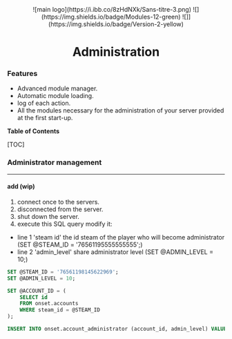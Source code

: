 <center> ![main logo](https://i.ibb.co/8zHdNXk/Sans-titre-3.png) 
![](https://img.shields.io/badge/Modules-12-green) ![]](https://img.shields.io/badge/Version-2-yellow)
</center>
<center> <h1>Administration</h1> </center>

### Features

- Advanced module manager.
- Automatic module loading.
- log of each action.
- All the modules necessary for the administration of your server provided at the first start-up.



**Table of Contents**

[TOC]

### Administrator management
                
----

#### add (wip)
1. connect once to the servers.
2. disconnected from the server.
3. shut down the server.
4. execute this SQL query modify it:
- line 1 'steam id' the id steam of the player who will become administrator (SET @STEAM_ID = '76561195555555555';)
- line 2 'admin_level' share administrator level (SET @ADMIN_LEVEL = 10;)

```sql
SET @STEAM_ID = '76561198145622969';
SET @ADMIN_LEVEL = 10;

SET @ACCOUNT_ID = (
	SELECT id
	FROM onset.accounts
	WHERE steam_id = @STEAM_ID
);

INSERT INTO onset.account_administrator (account_id, admin_level) VALUES (@ACCOUNT_ID, @ADMIN_LEVEL);
``` 



